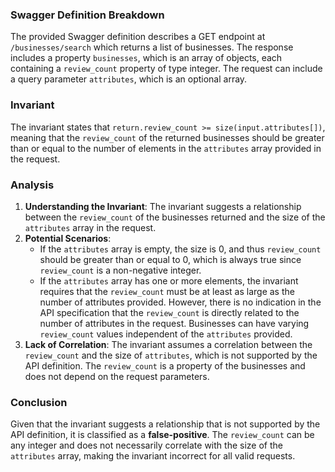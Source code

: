 ### Swagger Definition Breakdown
The provided Swagger definition describes a GET endpoint at `/businesses/search` which returns a list of businesses. The response includes a property `businesses`, which is an array of objects, each containing a `review_count` property of type integer. The request can include a query parameter `attributes`, which is an optional array.

### Invariant
The invariant states that `return.review_count >= size(input.attributes[])`, meaning that the `review_count` of the returned businesses should be greater than or equal to the number of elements in the `attributes` array provided in the request.

### Analysis
1. **Understanding the Invariant**: The invariant suggests a relationship between the `review_count` of the businesses returned and the size of the `attributes` array in the request. 
2. **Potential Scenarios**: 
   - If the `attributes` array is empty, the size is 0, and thus `review_count` should be greater than or equal to 0, which is always true since `review_count` is a non-negative integer.
   - If the `attributes` array has one or more elements, the invariant requires that the `review_count` must be at least as large as the number of attributes provided. However, there is no indication in the API specification that the `review_count` is directly related to the number of attributes in the request. Businesses can have varying `review_count` values independent of the `attributes` provided.
3. **Lack of Correlation**: The invariant assumes a correlation between the `review_count` and the size of `attributes`, which is not supported by the API definition. The `review_count` is a property of the businesses and does not depend on the request parameters.

### Conclusion
Given that the invariant suggests a relationship that is not supported by the API definition, it is classified as a **false-positive**. The `review_count` can be any integer and does not necessarily correlate with the size of the `attributes` array, making the invariant incorrect for all valid requests.
